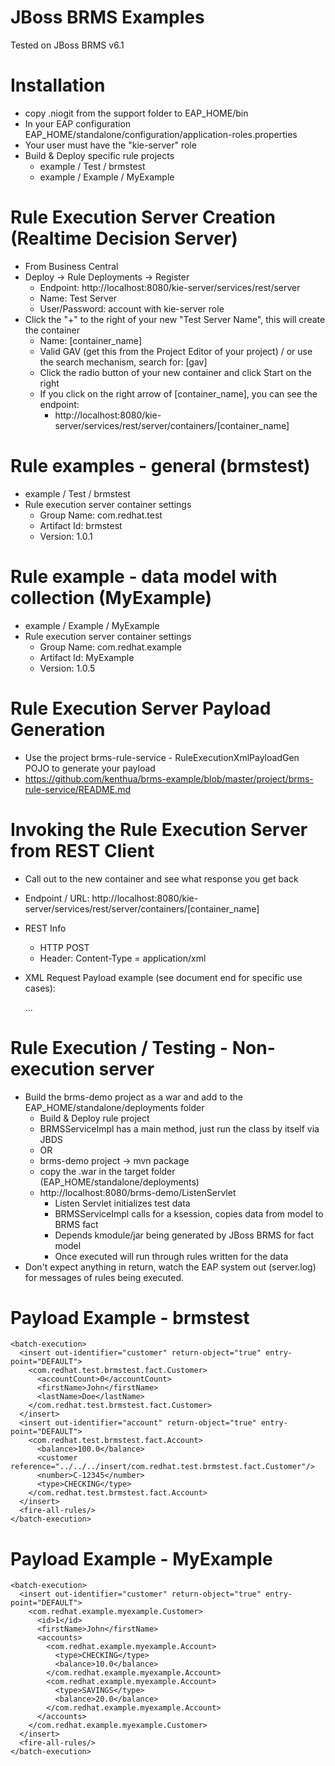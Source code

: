 JBoss BRMS Examples
===

Tested on JBoss BRMS v6.1

# Installation
* copy .niogit from the support folder to EAP_HOME/bin
* In your EAP configuration EAP_HOME/standalone/configuration/application-roles.properties
* Your user must have the "kie-server" role
* Build & Deploy specific rule projects
  * example / Test / brmstest
  * example / Example / MyExample
  
# Rule Execution Server Creation (Realtime Decision Server) 
* From Business Central
* Deploy -> Rule Deployments -> Register
  * Endpoint: http://localhost:8080/kie-server/services/rest/server
  * Name: Test Server
  * User/Password: account with kie-server role
* Click the "+" to the right of your new "Test Server Name", this will create the container
  * Name: [container_name]
  * Valid GAV (get this from the Project Editor of your project) / or use the search mechanism, search for: [gav]
  * Click the radio button of your new container and click Start on the right
  * If you click on the right arrow of [container_name], you can see the endpoint:
    * http://localhost:8080/kie-server/services/rest/server/containers/[container_name]

# Rule examples - general (brmstest)
* example / Test / brmstest
* Rule execution server container settings
  * Group Name: com.redhat.test
  * Artifact Id: brmstest
  * Version: 1.0.1 
  
# Rule example - data model with collection (MyExample)
* example / Example / MyExample
* Rule execution server container settings
  * Group Name: com.redhat.example
  * Artifact Id: MyExample
  * Version: 1.0.5

# Rule Execution Server Payload Generation
* Use the project brms-rule-service - RuleExecutionXmlPayloadGen POJO to generate your payload
* https://github.com/kenthua/brms-example/blob/master/project/brms-rule-service/README.md 

# Invoking the Rule Execution Server from REST Client
* Call out to the new container and see what response you get back
* Endpoint / URL: http://localhost:8080/kie-server/services/rest/server/containers/[container_name]
* REST Info
  * HTTP POST
  * Header: Content-Type = application/xml
* XML Request Payload example (see document end for specific use cases):


    <batch-execution>
      <insert out-identifier="customer" return-object="true" entry-point="DEFAULT">
      ...
      </insert>
    <fire-all-rules/>
    </batch-execution>


     
# Rule Execution / Testing - Non-execution server
* Build the brms-demo project as a war and add to the EAP_HOME/standalone/deployments folder
  * Build & Deploy rule project
  * BRMSServiceImpl has a main method, just run the class by itself via JBDS
  *   OR
  * brms-demo project -> mvn package 
  * copy the .war in the target folder (EAP_HOME/standalone/deployments)
  * http://localhost:8080/brms-demo/ListenServlet
    * Listen Servlet initializes test data
    * BRMSServiceImpl calls for a ksession, copies data from model to BRMS fact
    * Depends kmodule/jar being generated by JBoss BRMS for fact model
    * Once executed will run through rules written for the data
* Don't expect anything in return, watch the EAP system out (server.log) for messages of rules being executed.


# Payload Example - brmstest

    <batch-execution>
      <insert out-identifier="customer" return-object="true" entry-point="DEFAULT">
        <com.redhat.test.brmstest.fact.Customer>
          <accountCount>0</accountCount>
          <firstName>John</firstName>
          <lastName>Doe</lastName>
        </com.redhat.test.brmstest.fact.Customer>
      </insert>
      <insert out-identifier="account" return-object="true" entry-point="DEFAULT">
        <com.redhat.test.brmstest.fact.Account>
          <balance>100.0</balance>
          <customer reference="../../../insert/com.redhat.test.brmstest.fact.Customer"/>
          <number>C-12345</number>
          <type>CHECKING</type>
        </com.redhat.test.brmstest.fact.Account>
      </insert>
      <fire-all-rules/>
    </batch-execution>

# Payload Example - MyExample

    <batch-execution>
      <insert out-identifier="customer" return-object="true" entry-point="DEFAULT">
        <com.redhat.example.myexample.Customer>
          <id>1</id>
          <firstName>John</firstName>
          <accounts>
            <com.redhat.example.myexample.Account>
              <type>CHECKING</type>
              <balance>10.0</balance>
            </com.redhat.example.myexample.Account>
            <com.redhat.example.myexample.Account>
              <type>SAVINGS</type>
              <balance>20.0</balance>
            </com.redhat.example.myexample.Account>
          </accounts>
        </com.redhat.example.myexample.Customer>
      </insert>
      <fire-all-rules/>
    </batch-execution>



